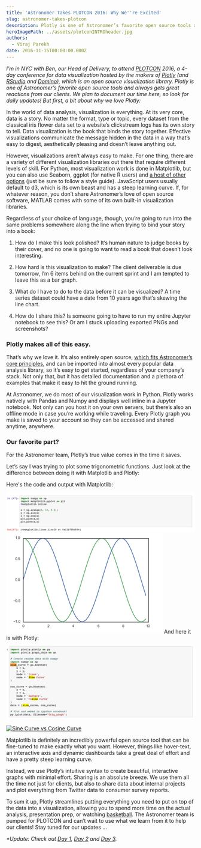 ```yaml
---
title: 'Astronomer Takes PLOTCON 2016: Why We''re Excited'
slug: astronomer-takes-plotcon
description: Plotly is one of Astronomer’s favorite open source tools and always gets great reactions from our clients.
heroImagePath: ../assets/plotconINTROheader.jpg
authors:
  - Viraj Parekh
date: 2016-11-15T00:00:00.000Z
---
```


_I’m in NYC with Ben, our Head of Delivery, to attend [PLOTCON](https://plotcon.plot.ly/) 2016, a 4-day conference for data visualization hosted by the makers of [Plotly](https://plot.ly/)&nbsp;(and [RStudio](https://www.rstudio.com/) and [Domino](https://www.dominodatalab.com/)), which is an open source visualization library. Plotly is one of Astronomer’s favorite open source tools and always gets great reactions from our clients. We plan to document our time here, so look for daily updates! But first, a bit about why we love Plotly:_

In the world of data analysis, visualization is everything. At its very core, data is a story. No matter the format, type or topic, every dataset from the classical iris flower data set to a website’s clickstream logs has its own story to tell. Data visualization is the book that binds the story together. Effective visualizations communicate the message hidden in the data in a way that’s easy to digest, aesthetically pleasing and doesn’t leave anything out.

However, visualizations aren’t always easy to make. For one thing, there are a variety of different visualization libraries out there that require different levels of skill. For Python, most visualization work is done in Matplotlib, but you can also use Seaborn, ggplot (for native R users) and [a host of other options](https://blog.modeanalytics.com/python-data-visualization-libraries/) (just be sure to follow a style guide). JavaScript users usually default to d3, which is its own beast and has a steep learning curve. If, for whatever reason, you don’t share Astronomer’s love of open source software, MATLAB comes with some of its own&nbsp;built-in visualization libraries.

Regardless of your choice of language, though, you’re going to run into the same problems somewhere along the line when trying to bind your story into a book:

1. How do I make this look polished? It’s human nature to judge books by their cover, and no one is going to want to read a book that doesn’t look interesting.  
  
2. How hard is this visualization to make? The client deliverable is due tomorrow, I’m 6 items behind on the current sprint and I am tempted to leave this as a bar graph.  
  
3. What do I have to do to the data before it can be visualized? A time series dataset could have a date from 10 years ago that’s skewing the line chart.  
  
4. How do I share this? Is someone going to have to run my entire Jupyter notebook to see this? Or am I stuck uploading exported PNGs and screenshots?

### Plotly makes all of this easy.

That’s why we love it. It’s also entirely open source, [which fits Astronomer’s core principles](https://www.astronomer.io/blog/why-we-built-our-data-platform-on-aws-and-why-we-rebuilt-it-with-open-source), and can be imported into almost every popular data analysis library, so it’s easy to get started, regardless of your company’s stack. Not only that, but it has detailed documentation and a plethora of examples that make it easy to hit the ground running.

At Astronomer, we do most of our visualization work in Python. Plotly works natively with Pandas and Numpy and displays well inline in a Jupyter notebook. Not only can you host it on your own servers, but there’s also an offline mode in case you’re working while traveling. Every Plotly graph you make is saved to your account so they can be accessed and shared anytime, anywhere.

### Our favorite part?

For the Astronomer team, Plotly’s true value comes in the time it saves.

Let’s say I was trying to plot some trigonometric functions. Just look at the difference between doing it with Matplotlib and Plotly:

Here's the code and output with&nbsp;Matplotlib:

![Screen Shot 2016-11-15 at 10.39.59 AM copy 2.png](../assets/ScreenShot2016-11-15at10.39.59AMcopy2.png) ![Screen Shot 2016-11-15 at 10.39.59 AM copy.png](../assets/ScreenShot2016-11-15at10.39.59AMcopy.png)&nbsp;And here it is with Plotly:

![Screen Shot 2016-11-15 at 10.40.12 AM.png](../assets/ScreenShot2016-11-15at10.40.12AM.png)

[![Sine Curve vs Cosine Curve](https://plot.ly/~virajparekh94/64.png)](https://plot.ly/~virajparekh94/64/)

Matplotlib is definitely an incredibly powerful open source tool that can be fine-tuned to make exactly what you want. However, things like hover-text, an interactive axis and dynamic dashboards take a great deal of effort and have a pretty steep learning curve.

Instead, we use Plotly’s intuitive syntax to create beautiful, interactive graphs with minimal effort. Sharing is an absolute breeze. We use them all the time not just for clients, but also to share data about internal projects and plot everything from Twitter data to consumer survey reports.

To sum it up, Plotly streamlines putting everything you need to put on top of the data into a visualization, allowing you to spend more time on the actual analysis, presentation prep, or watching [basketball](https://www.astronomer.io/blog/data-in-basketball). The Astronomer team is pumped for PLOTCON and can’t wait to use what we learn from it to help our clients! Stay tuned for our updates ...

_\*Update: Check out&nbsp;[Day 1](https://www.astronomer.io/blog/astronomer-takes-plotcon-2016-day-1), [Day 2](https://www.astronomer.io/blog/astronomer-takes-plotcon-day-2) and [Day 3](https://www.astronomer.io/blog/astronomer-takes-plotcon-day-3).&nbsp;_

